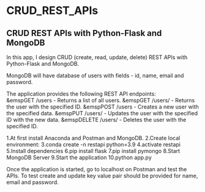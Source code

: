 # CRUD_REST_APIs
## CRUD REST APIs with Python-Flask and MongoDB  

In this app, I design CRUD (create, read, update, delete) REST APIs with Python-Flask and MongoDB.

MongoDB will have database of users with fields - id, name, email and password.

The application provides the following REST API endpoints:    
&emspGET /users - Returns a list of all users.
&emspGET /users/<id> - Returns the user with the specified ID.
&emspPOST /users - Creates a new user with the specified data.
&emspPUT /users/<id> - Updates the user with the specified ID with the new data.
&emspDELETE /users/<id> - Deletes the user with the specified ID.

1.At first install Anaconda and Postman and MongoDB.
2.Create local environment:
3.conda create -n restapi python=3.9 
4.activate restapi 
5.Install dependencies
6.pip install flask
7.pip install pymongo
8.Start MongoDB Server
9.Start the application
10.python app.py

Once the application is started, go to localhost on Postman and test the APIs.
To test create and update key value pair should be provided for name, email and password.

